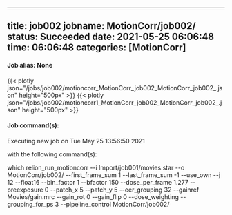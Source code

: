 
---
title: job002
jobname: MotionCorr/job002/
status: Succeeded
date: 2021-05-25 06:06:48
time: 06:06:48
categories: [MotionCorr]
---

#### Job alias: None

{{< plotly json="/jobs/job002/motioncorr_MotionCorr_job002_MotionCorr_job002_.json" height="500px" >}}
{{< plotly json="/jobs/job002/motioncorr1_MotionCorr_job002_MotionCorr_job002_.json" height="500px" >}}

#### Job command(s):


 
 Executing new job on Tue May 25 13:56:50 2021
 
 with the following command(s): 

which relion_run_motioncorr --i Import/job001/movies.star --o MotionCorr/job002/ --first_frame_sum 1 --last_frame_sum -1 --use_own  --j 12 --float16 --bin_factor 1 --bfactor 150 --dose_per_frame 1.277 --preexposure 0 --patch_x 5 --patch_y 5 --eer_grouping 32 --gainref Movies/gain.mrc --gain_rot 0 --gain_flip 0 --dose_weighting  --grouping_for_ps 3   --pipeline_control MotionCorr/job002/
 
 



